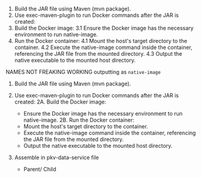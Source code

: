 1. Build the JAR file using Maven (mvn package).
2. Use exec-maven-plugin to run Docker commands after the JAR is created:
3. Build the Docker image:
   3.1 Ensure the Docker image has the necessary environment to run native-image.
4. Run the Docker container:
   4.1 Mount the host's target directory to the container.
   4.2 Execute the native-image command inside the container, referencing the JAR file from the mounted directory.
   4.3 Output the native executable to the mounted host directory.

NAMES NOT FREAKING WORKING
outputting as `native-image`




1. Build the JAR file using Maven (mvn package).
2. Use exec-maven-plugin to run Docker commands after the JAR is created:
   2A. Build the Docker image:
      - Ensure the Docker image has the necessary environment to run native-image.
   2B. Run the Docker container:
      - Mount the host's target directory to the container.
      - Execute the native-image command inside the container, referencing the JAR file from the mounted directory.
      - Output the native executable to the mounted host directory.


3. Assemble in pkv-data-service file
   - Parent/ Child


